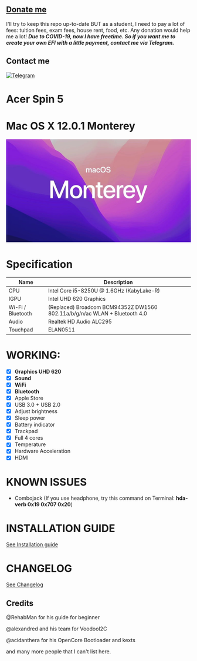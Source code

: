 ## [Donate me](https://paypal.me/vtlam98)
I'll try to keep this repo up-to-date BUT as a student, I need to pay a lot of fees: tuition fees, exam fees, house rent, food, etc.
Any donation would help me a lot!
***Due to COVID-19, now I have freetime. So if you want me to create your own EFI with a little payment, contact me via Telegram.***

## Contact me
[![Telegram](https://img.shields.io/badge/Chat_on-Telegram-blue.svg)](https://t.me/tunglamvghy)

# Acer Spin 5
# Mac OS X 12.0.1 Monterey 

![Alt text](https://github.com/tunglamvghy/AcerSpin5-SP513-54N-hackintosh/raw/main/Screenshoot/os.jpeg)
# Specification
| Name | Description |
| - | - |
| CPU | Intel Core i5-8250U @ 1.6GHz (KabyLake-R) |
| IGPU | Intel UHD 620 Graphics |
| Wi-Fi / Bluetooth | (Replaced) Broadcom BCM94352Z DW1560 802.11a/b/g/n/ac WLAN + Bluetooth 4.0 |
| Audio | Realtek HD Audio ALC295 |
| Touchpad | ELAN0511 |


# WORKING:
- [x] **Graphics UHD 620**
- [x] **Sound**
- [x] **WiFi**
- [x] **Bluetooth**
- [x] Apple Store
- [x] USB 3.0 + USB 2.0
- [x] Adjust brightness
- [x] Sleep power
- [x] Battery indicator
- [x] Trackpad
- [x] Full 4 cores
- [x] Temperature
- [x] Hardware Acceleration
- [x] HDMI 

# KNOWN ISSUES
- Combojack (If you use headphone, try this command on Terminal: **hda-verb 0x19 0x707 0x20**)

# INSTALLATION GUIDE
[See Installation guide](https://github.com/tunglamvghy/AcerSpin5-SP513-54N-hackintosh/blob/master/Installation%20Guide.md)

# CHANGELOG
[See Changelog](https://github.com/tunglamvghy/AcerSpin5-SP513-54N-hackintosh/blob/master/Changelog.md)

## Credits
@RehabMan for his guide for beginner

@alexandred and his team for VoodooI2C

@acidanthera for his OpenCore Bootloader and kexts

and many more people that I can't list here.
